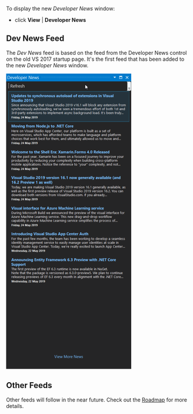 To display the new *Developer News* window:

- click **View** | **Developer News**
 
## Dev News Feed

The _Dev News_ feed is based on the feed from the Developer News control on the old VS 2017 startup page.
It's the first feed that has been added to the new _Developer News_ window.

![Dev News](assets/images/dev-news.png)

## Other Feeds

Other feeds will follow in the near future. Check out the [Roadmap][roadmap-url] for more details.

[roadmap-url]: https://luminous-software.solutions/developer-news/roadmap
